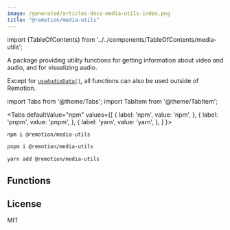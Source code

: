 ```yaml
---
image: /generated/articles-docs-media-utils-index.png
title: "@remotion/media-utils"
---
```


import {TableOfContents} from '../../components/TableOfContents/media-utils';

A package providing utility functions for getting information about video and audio, and for visualizing audio.

Except for [`useAudioData()`](/docs/use-audio-data), all functions can also be used outside of Remotion.

import Tabs from '@theme/Tabs';
import TabItem from '@theme/TabItem';

<Tabs
defaultValue="npm"
values={[
{ label: 'npm', value: 'npm', },
{ label: 'pnpm', value: 'pnpm', },
{ label: 'yarn', value: 'yarn', },
]
}>
<TabItem value="npm">

```bash
npm i @remotion/media-utils
```

  </TabItem>

  <TabItem value="pnpm">

```bash
pnpm i @remotion/media-utils
```

  </TabItem>

  <TabItem value="yarn">

```bash
yarn add @remotion/media-utils
```

  </TabItem>
</Tabs>

## Functions

<TableOfContents />

## License

MIT
